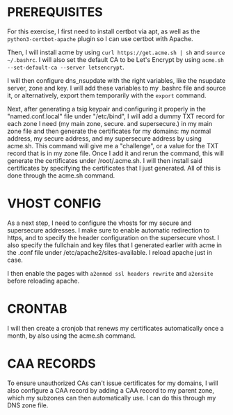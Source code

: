 

# PREREQUISITES

For this exercise, I first need to install certbot via apt, as well as the `python3-certbot-apache` plugin so I can
use certbot with Apache.


Then, I will install acme by using `curl https://get.acme.sh | sh` and `source ~/.bashrc`. I will also set the
default CA to be Let's Encrypt by using `acme.sh --set-default-ca --server letsencrypt`.

I will then configure dns_nsupdate with the right variables, like the nsupdate server, zone and key. I will add
these variables to my .bashrc file and source it, or alternatively, export them temporarily with the `export` command.


Next, after generating a tsig keypair and configuring it properly in the "named.conf.local" file under "/etc/bind", I will add a dummy 
TXT record for each zone I need (my main zone, secure. and supersecure.) in my main zone file and then generate the certificates for 
my domains: my normal address, my secure address, and my supersecure address by using acme.sh. This command will give me a "challenge", 
or a value for the TXT record that is in my zone file.
Once I add it and rerun the command, this will generate the certificates under /root/.acme.sh.
I will then install said certificates by specifying the certificates that I just generated. All of this is done through the acme.sh command.




# VHOST CONFIG

As a next step, I need to configure the vhosts for my secure and supersecure addresses. I make sure to enable
automatic redirection to https, and to specify the header configuration on the supersecure vhost. I also specify the fullchain
and key files that I generated earlier with acme in the .conf file under /etc/apache2/sites-available. I reload apache just
in case.

I then enable the pages with `a2enmod ssl headers rewrite` and `a2ensite` before reloading apache.



# CRONTAB

I will then create a cronjob that renews my certificates automatically once a month, by also using the acme.sh
command.



# CAA RECORDS

To ensure unauthorized CAs can't issue certificates for my domains, I will also configure a CAA record by adding
a CAA record to my parent zone, which my subzones can then automatically use. I can do this through my DNS zone
file.
